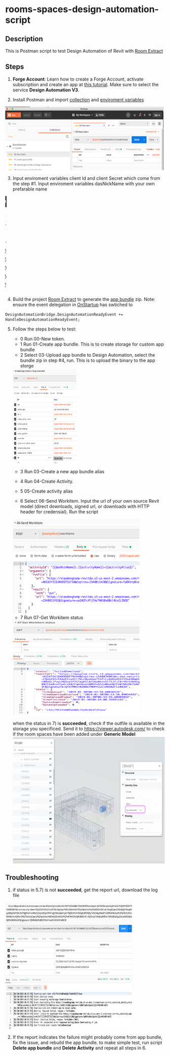 # rooms-spaces-design-automation-script

## Description
This is Postman script to test Design Automation of Revit with [Room Extract](../plugin) 

## Steps
1. **Forge Account**: Learn how to create a Forge Account, activate subscription and create an app at [this tutorial](http://learnforge.autodesk.io/#/account/). Make sure to select the service **Design Automation V3**.

2. Install Postman and import [collection](RoomExtractor.postman_collection.json) and [enviroment variables](RoomExtractor.postman_environment.json)
<img src="img/postman.png" height="200" width="500">


3. Input  enviroment variables client Id and client Secret which come from the step #1. Input enviroment variables dasNickName with your own prefarable name 
<img src="img/var.png" height="300" width="4s00">

4. Build the project [Room Extract](../plugin) to generate the [app bundle](../plugin/) zip. Note: ensure the event delegation in [OnStartup]() has swtiched to 
````
DesignAutomationBridge.DesignAutomationReadyEvent += HandleDesignAutomationReadyEvent;
````
5. Follow the steps below to test:

   - 0 Run 00-New token.  
   - 1 Run 01-Create app bundle. This is to create storage for custom app    bundle
   - 2 Select 03-Upload app bundle to Design Automation, select the bundle zip in step #4, run. This is to upload the binary to the app storge 
   <img src="img/uploadapp.png" height="300" width="200">


   - 3 Run 03-Create a new app bundle alias
   - 4  Run 04-Create Activity. 
   - 5 05-Create activity alias

   - 6 Select 06-Send Workitem. Input the url of your own source Revit model (direct downloads, signed url, or downloads with HTTP header for credensial). Run the script
 
   <img src="img/workitem.png" height="300" width="400">


   - 7 Run 07-Get Workitem status 

    <img src="img/status.png" height="300" width="400">
  

   when the status in 7) is **succeeded**, check if the outfile is available in the storage you specificed. Send it to https://viewer.autodesk.com/ to check if the room spaces have been added under **Generic Model** 
    <img src="img/result.png" height="400" >


## Troubleshooting
1. if status in 5.7) is not **succeeded**, get the report url, download the log file
 <img src="img/log.png" height="400" width="400">

2. If the report indicates the failure might probably come from app bundle, fix the issue, and rebuild the app bundle. to make simple test, run script **Delete app bundle** and **Delete Activity** and repeat all steps in 6. 


 

